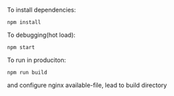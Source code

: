 To install dependencies:

    npm install

To debugging(hot load):

    npm start

To run in produciton:

    npm run build
and configure nginx available-file, lead to build directory
